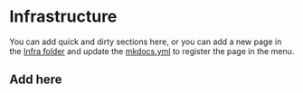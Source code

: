 # Infrastructure

You can add quick and dirty sections here, or you can add a new page in the [Infra folder](https://github.com/0x20/docs/tree/main/docs/infra) and update the [mkdocs.yml](https://github.com/0x20/docs/blob/main/mkdocs.yml) to register the page in the menu.

## Add here
